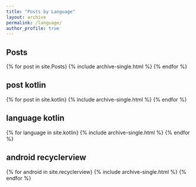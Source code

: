 ```yaml
---
title: "Posts by Language"
layout: archive
permalink: /language/
author_profile: true
---
```


<h2> Posts</h2>
{% for post in site.Posts}
  {% include archive-single.html %}
{% endfor %}

<h2> post kotlin</h2>
{% for post in site.kotlin}
  {% include archive-single.html %}
{% endfor %}

<h2> language kotlin</h2>
{% for language in site.kotlin}
  {% include archive-single.html %}
{% endfor %}


<h2> android recyclerview</h2>
{% for android in site.recyclerview}
  {% include archive-single.html %}
{% endfor %}
